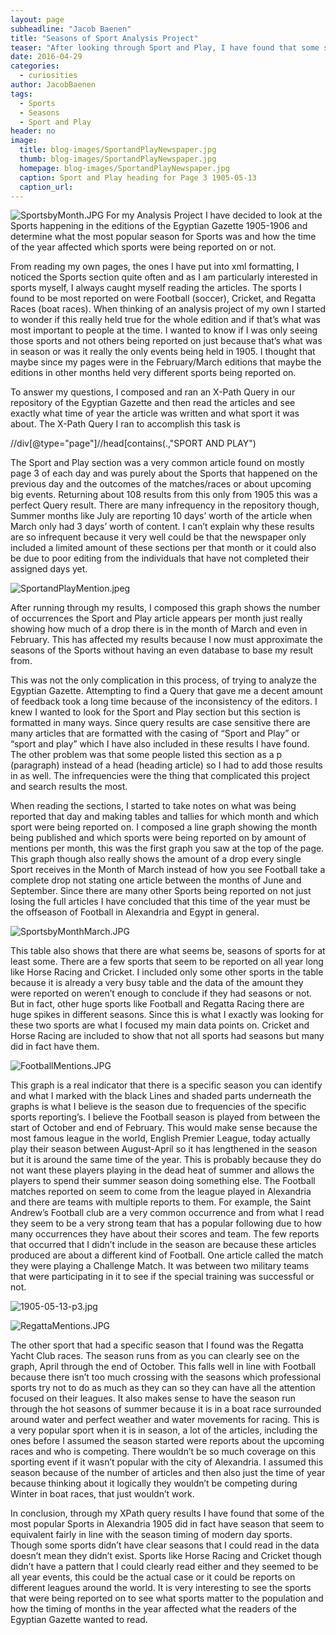 ```yaml
---
layout: page
subheadline: "Jacob Baenen"
title: "Seasons of Sport Analysis Project"
teaser: "After looking through Sport and Play, I have found that some sports have seasons, some don't. What makes each Sports season different?"
date: 2016-04-29
categories:
  - curiosities
author: JacobBaenen
tags:
  - Sports
  - Seasons
  - Sport and Play
header: no
image:
  title: blog-images/SportandPlayNewspaper.jpg
  thumb: blog-images/SportandPlayNewspaper.jpg
  homepage: blog-images/SportandPlayNewspaper.jpg
  caption: Sport and Play heading for Page 3 1905-05-13
  caption_url:
---
```

![SportsbyMonth.JPG](https://github.com/dig-eg-gaz/dig-eg-gaz.github.io/blob/master/images/blog-images/SportsbyMonth.JPG?raw=true)
For my Analysis Project I have decided to look at the Sports happening in the editions of the Egyptian Gazette 1905-1906 and determine what the most popular season for Sports was and how the time of the year affected which sports were being reported on or not.

From reading my own pages, the ones I have put into xml formatting, I noticed the Sports section quite often and as I am particularly interested in sports myself, I always caught myself reading the articles. The sports I found to be most reported on were Football (soccer), Cricket, and Regatta Races (boat races). When thinking of an analysis project of my own I started to wonder if this really held true for the whole edition and if that’s what was most important to people at the time. I wanted to know if I was only seeing those sports and not others being reported on just because that’s what was in season or was it really the only events being held in 1905. I thought that maybe since my pages were in the February/March editions that maybe the editions in other months held very different sports being reported on.

To answer my questions, I composed and ran an X-Path Query in our repository of the Egyptian Gazette and then read the articles and see exactly what time of year the article was written and what sport it was about. The X-Path Query I ran to accomplish this task is

 //div[@type="page"]//head[contains(.,"SPORT AND PLAY")

 The Sport and Play section was a very common article found on mostly page 3 of each day and was purely about the Sports that happened on the previous day and the outcomes of the matches/races or about upcoming big events. Returning about 108 results from this only from 1905 this was a perfect Query result. There are many infrequency in the repository though, Summer months like July are reporting 10 days’ worth of the article when March only had 3 days’ worth of content. I can’t explain why these results are so infrequent because it very well could be that the newspaper only included a limited amount of these sections per that month or it could also be due to poor editing from the individuals that have not completed their assigned days yet.

 ![SportandPlayMention.jpeg](https://github.com/dig-eg-gaz/dig-eg-gaz.github.io/blob/master/images/blog-images/SportandPlayMention.jpeg?raw=true)

 After running through my results, I composed this graph shows the number of occurrences the Sport and Play article appears per month just really showing how much of a drop there is in the month of March and even in February. This has affected my results because I now must approximate the seasons of the Sports without having an even database to base my result from.

 This was not the only complication in this process, of trying to analyze the Egyptian Gazette. Attempting to find a Query that gave me a decent amount of feedback took a long time because of the inconsistency of the editors. I knew I wanted to look for the Sport and Play section but this section is formatted in many ways. Since query results are case sensitive there are many articles that are formatted with the casing of “Sport and Play” or “sport and play” which I have also included in these results I have found. The other problem was that some people listed this section as a p (paragraph) instead of a head (heading article) so I had to add those results in as well. The infrequencies were the thing that complicated this project and search results the most.

 When reading the sections, I started to take notes on what was being reported that day and making tables and tallies for which month and which sport were being reported on. I composed a line graph showing the month being published and which sports were being reported on by amount of mentions per month, this was the first graph you saw at the top of the page. This graph though also really shows the amount of a drop every single Sport receives in the Month of March instead of how you see Football take a complete drop not stating one article between the months of June and September. Since there are many other Sports being reported on not just losing the full articles I have concluded that this time of the year must be the offseason of Football in Alexandria and Egypt in general.

 ![SportsbyMonthMarch.JPG](https://github.com/dig-eg-gaz/dig-eg-gaz.github.io/blob/master/images/blog-images/SportsbyMonthMarch.JPG?raw=true)

This table also shows that there are what seems be, seasons of sports for at least some. There are a few sports that seem to be reported on all year long like Horse Racing and Cricket. I included only some other sports in the table because it is already a very busy table and the data of the amount they were reported on weren’t enough to conclude if they had seasons or not. But in fact, other huge sports like Football and Regatta Racing there are huge spikes in different seasons. Since this is what I exactly was looking for these two sports are what I focused my main data points on. Cricket and Horse Racing are included to show that not all sports had seasons but many did in fact have them.

![FootballMentions.JPG](https://github.com/dig-eg-gaz/dig-eg-gaz.github.io/blob/master/images/blog-images/FootballMentions.JPG?raw=true)

This graph is a real indicator that there is a specific season you can identify and what I marked with the black Lines and shaded parts underneath the graphs is what I believe is the season due to frequencies of the specific sports reporting’s. I believe the Football season is played from between the start of October and end of February. This would make sense because the most famous league in the world, English Premier League, today actually play their season between August-April so it has lengthened in the season but it is around the same time of the year. This is probably because they do not want these players playing in the dead heat of summer and allows the players to spend their summer season doing something else. The Football matches reported on seem to come from the league played in Alexandria and there are teams with multiple reports to them. For example, the Saint Andrew’s Football club are a very common occurrence and from what I read they seem to be a very strong team that has a popular following due to how many occurrences they have about their scores and team. The few reports that occurred that I didn’t include in the season are because these articles produced are about a different kind of Football. One article called the match they were playing a Challenge Match. It was between two military teams that were participating in it to see if the special training was successful or not.

![1905-05-13-p3.jpg](https://github.com/dig-eg-gaz/dig-eg-gaz.github.io/blob/master/images/blog-images/1905-05-13-p3.jpg?raw=true)

![RegattaMentions.JPG](https://github.com/dig-eg-gaz/dig-eg-gaz.github.io/blob/master/images/blog-images/RegattaMentions.JPG?raw=true)

The other sport that had a specific season that I found was the Regatta Yacht Club races. The season runs from as you can clearly see on the graph, April through the end of October. This falls well in line with Football because there isn’t too much crossing with the seasons which professional sports try not to do as much as they can so they can have all the attention focused on their leagues. It also makes sense to have the season run through the hot seasons of summer because it is in a boat race surrounded around water and perfect weather and water movements for racing. This is a very popular sport when it is in season, a lot of the articles, including the ones before I assumed the season started were reports about the upcoming races and who is competing. There wouldn’t be so much coverage on this sporting event if it wasn’t popular with the city of Alexandria. I assumed this season because of the number of articles and then also just the time of year because thinking about it logically they wouldn’t be competing during Winter in boat races, that just wouldn’t work.

In conclusion, through my XPath query results I have found that some of the most popular Sports in Alexandria 1905 did in fact have season that seem to equivalent fairly in line with the season timing of modern day sports. Though some sports didn’t have clear seasons that I could read in the data doesn’t mean they didn’t exist. Sports like Horse Racing and Cricket though didn’t have a pattern that I could clearly read either and they seemed to be all year events, this could be the actual case or it could be reports on different leagues around the world. It is very interesting to see the sports that were being reported on to see what sports matter to the population and how the timing of months in the year affected what the readers of the Egyptian Gazette wanted to read.
